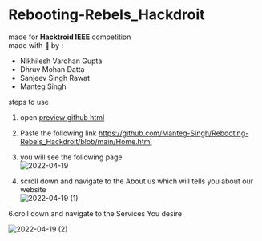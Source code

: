 # Rebooting-Rebels_Hackdroit


made for **Hacktroid IEEE** competition  
made with 💙 by :
- Nikhilesh Vardhan Gupta
- Dhruv Mohan Datta
- Sanjeev Singh Rawat
- Manteg Singh  

steps to use 
1. open [preview github html](https://htmlpreview.github.io/)  
2. Paste the following link https://github.com/Manteg-Singh/Rebooting-Rebels_Hackdroit/blob/main/Home.html
3. you will see the following page  
   ![2022-04-19](https://user-images.githubusercontent.com/78022273/163987465-7c3ff27c-6372-4a19-8e75-e9a9e42312c0.png)
   
5. scroll down and navigate to the About us which will tells you about our website  
   ![2022-04-19 (1)](https://user-images.githubusercontent.com/78022273/163987486-3473993e-fb6c-4a47-8ec7-e53387ae7481.png)
   
6.croll down and navigate to the Services You desire

   ![2022-04-19 (2)](https://user-images.githubusercontent.com/78022273/163987502-03a3f6e6-9137-43f8-89db-262f894ef526.png)
